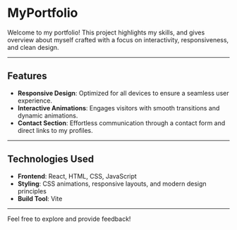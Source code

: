 # MyPortfolio

Welcome to my portfolio! This project highlights my skills, and gives overview about myself crafted with a focus on interactivity, responsiveness, and clean design.

---

## Features

- **Responsive Design**: Optimized for all devices to ensure a seamless user experience.
- **Interactive Animations**: Engages visitors with smooth transitions and dynamic animations.
- **Contact Section**: Effortless communication through a contact form and direct links to my profiles.

---

## Technologies Used

- **Frontend**: React, HTML, CSS, JavaScript
- **Styling**: CSS animations, responsive layouts, and modern design principles
- **Build Tool**: Vite

---

Feel free to explore and provide feedback!
